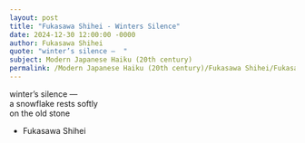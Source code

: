```yaml
---
layout: post
title: "Fukasawa Shihei - Winters Silence"
date: 2024-12-30 12:00:00 -0000
author: Fukasawa Shihei
quote: "winter’s silence —  "
subject: Modern Japanese Haiku (20th century)
permalink: /Modern Japanese Haiku (20th century)/Fukasawa Shihei/Fukasawa Shihei - Winters Silence
---
```


winter’s silence —  
a snowflake rests softly  
on the old stone


- Fukasawa Shihei
